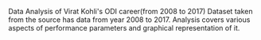 Data Analysis of Virat Kohli's ODI career(from 2008 to 2017)
Dataset taken from the source has data from year 2008 to 2017.
Analysis covers various aspects of performance parameters and graphical representation of it.
